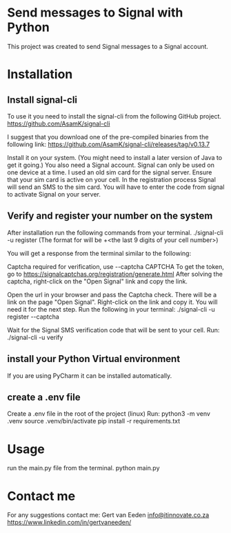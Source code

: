 # Send messages to Signal with Python

This project was created to send Signal messages to a Signal account.
 
# Installation

## Install signal-cli
To use it you need to install the signal-cli from the following GitHub project.
https://github.com/AsamK/signal-cli

I suggest that you download one of the pre-compiled binaries from the following link:
https://github.com/AsamK/signal-cli/releases/tag/v0.13.7

Install it on your system. (You might need to install a later version of Java to get it going.)
You also need a Signal account. Signal can only be used on one device at a time. I used an old sim card for the signal server. Ensure that your sim card is active on your cell. In the registration process Signal will send an SMS to the sim card. You will have to enter the code from signal to activate Signal on your server.
## Verify and register your number on the system
After installation run the following commands from your terminal.
./signal-cli -u <yourcellnumber> register
(The format for <yourcellnumber> will be +<country code><the last 9 digits of your cell number>)

You will get a response from the terminal similar to the following:

Captcha required for verification, use --captcha CAPTCHA
To get the token, go to https://signalcaptchas.org/registration/generate.html
After solving the captcha, right-click on the "Open Signal" link and copy the link.

Open the url in your browser and pass the Captcha check.
There will be a link on the page "Open Signal".
Right-click on the link and copy it. You will need it for the next step.
<copied captcha>
Run the following in your terminal:
./signal-cli -u <yourcellnumber> register --captcha <copied captcha>

Wait for the Signal SMS verification code that will be sent to your cell.
<smscode>
Run:
./signal-cli -u  <yourcellnumber> verify <smscode>

## install your Python Virtual environment
If you are using PyCharm it can be installed automatically.

## create a .env file
Create a .env file in the root of the project (linux)
Run:
python3 -m venv .venv
source .venv/bin/activate
pip install -r requirements.txt

# Usage 
run the main.py file from the terminal. 
python main.py

# Contact me
For any suggestions contact me:
Gert van Eeden
info@itinnovate.co.za
https://www.linkedin.com/in/gertvaneeden/










